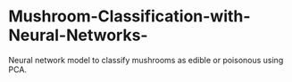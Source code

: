 # Mushroom-Classification-with-Neural-Networks-
Neural network model to classify mushrooms as edible or poisonous using PCA.
